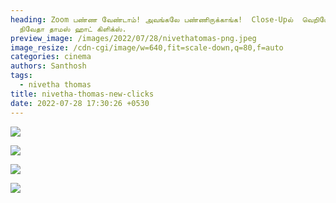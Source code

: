 ```yaml
---
heading: Zoom பண்ண வேண்டாம்! அவங்கலே பண்ணிருக்காங்க!  Close-Upல்  வெறியேத்தும்
  நிவேதா தாமஸ் ஹாட் கிளிக்ஸ்.
preview_image: /images/2022/07/28/nivethatomas-png.jpeg
image_resize: /cdn-cgi/image/w=640,fit=scale-down,q=80,f=auto
categories: cinema
authors: Santhosh
tags:
  - nivetha thomas
title: nivetha-thomas-new-clicks
date: 2022-07-28 17:30:26 +0530
---
```

![](/images/2022/07/28/nivethathomas.jpeg)

![](/images/2022/07/28/nivethathomas2.jpeg)

![](/images/2022/07/28/nivethathomas4.jpeg)

![](/images/2022/07/28/nivethathomas6.jpeg)